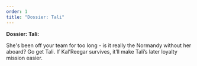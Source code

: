 ```yaml
---
order: 1
title: "Dossier: Tali"
--- 
```

**Dossier: Tali:**

She's been off your team for too long - is it really the Normandy without her aboard? Go get Tali. If Kal’Reegar 
survives, it’ll make Tali’s later loyalty mission easier.
